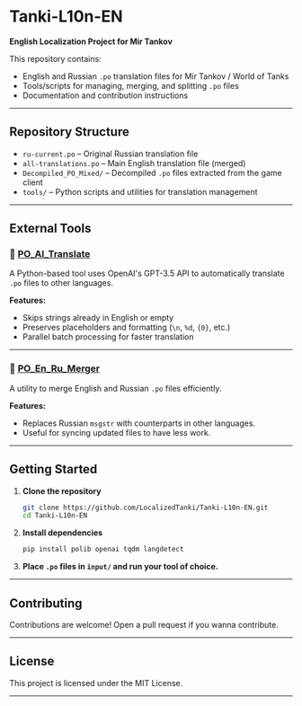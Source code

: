# Tanki-L10n-EN

**English Localization Project for Mir Tankov**

This repository contains:
- English and Russian `.po` translation files for Mir Tankov / World of Tanks
- Tools/scripts for managing, merging, and splitting `.po` files
- Documentation and contribution instructions

---

## Repository Structure

- `ru-current.po` – Original Russian translation file
- `all-translations.po` – Main English translation file (merged)
- `Decompiled_PO_Mixed/` – Decompiled `.po` files extracted from the game client
- `tools/` – Python scripts and utilities for translation management

---

## External Tools

### 🔗 [PO_AI_Translate](https://github.com/GtafanWRLD/PO_AI_Translate)
A Python-based tool uses OpenAI's GPT-3.5 API to automatically translate `.po` files to other languages.

**Features:**
- Skips strings already in English or empty
- Preserves placeholders and formatting (`\n`, `%d`, `{0}`, etc.)
- Parallel batch processing for faster translation

---

### 🔗 [PO_En_Ru_Merger](https://github.com/GtafanWRLD/PO_En_Ru_Merger)
A utility to merge English and Russian `.po` files efficiently.

**Features:**
- Replaces Russian `msgstr` with counterparts in other languages.
- Useful for syncing updated files to have less work.

---

## Getting Started

1. **Clone the repository**
   ```bash
   git clone https://github.com/LocalizedTanki/Tanki-L10n-EN.git
   cd Tanki-L10n-EN
   ```

2. **Install dependencies**
   ```bash
   pip install polib openai tqdm langdetect
   ```

3. **Place `.po` files in `input/` and run your tool of choice.**

---

## Contributing

Contributions are welcome! Open a pull request if you wanna contribute.

---

## License

This project is licensed under the MIT License.

---
